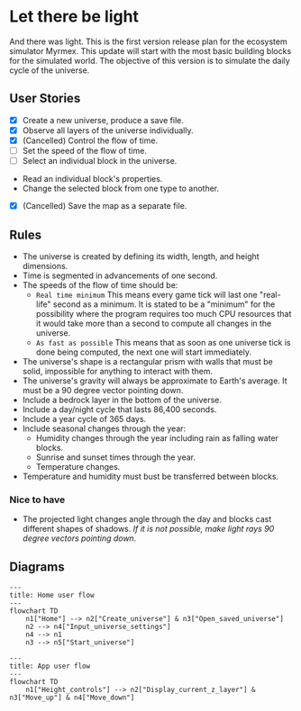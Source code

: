 # Let there be light
And there was light. This is the first version release plan for the ecosystem simulator Myrmex. This update will start with the most basic building blocks for the simulated world. The objective of this version is to simulate the daily cycle of the universe.

## User Stories
- [x] Create a new universe, produce a save file.
- [x] Observe all layers of the universe individually.
- [x] (Cancelled) Control the flow of time.
- [ ] Set the speed of the flow of time.
- [ ] Select an individual block in the universe.
- Read an individual block's properties.
- Change the selected block from one type to another.
- [x] (Cancelled) Save the map as a separate file.

## Rules
- The universe is created by defining its width, length, and height dimensions.
- Time is segmented in advancements of one second. 
- The speeds of the flow of time should be:
	- `Real time minimum` This means every game tick will last one "real-life" second as a minimum. It is stated to be a "minimum" for the possibility where the program requires too much CPU resources that it would take more than a second to compute all changes in the universe.
	- `As fast as possible` This means that as soon as one universe tick is done being computed, the next one will start immediately.
- The universe's shape is a rectangular prism with walls that must be solid, impossible for anything to interact with them.
- The universe's gravity will always be approximate to Earth's average. It must be a 90 degree vector pointing down.
- Include a bedrock layer in the bottom of the universe.
- Include a day/night cycle that lasts 86,400 seconds.
- Include a year cycle of 365 days.
- Include seasonal changes through the year:
	- Humidity changes through the year including rain as falling water blocks.
	- Sunrise and sunset times through the year.
	- Temperature changes.
- Temperature and humidity must bust be transferred between blocks.

### Nice to have
- The projected light changes angle through the day and blocks cast different shapes of shadows. *If it is not possible, make light rays 90 degree vectors pointing down.*

## Diagrams
```mermaid
---
title: Home user flow
---
flowchart TD
	n1["Home"] --> n2["Create_universe"] & n3["Open_saved_universe"]
	n2 --> n4["Input_universe_settings"]
	n4 --> n1
	n3 --> n5["Start_universe"]
```

```mermaid
---
title: App user flow
---
flowchart TD
	n1["Height_controls"] --> n2["Display_current_z_layer"] & n3["Move_up"] & n4["Move_down"]
```